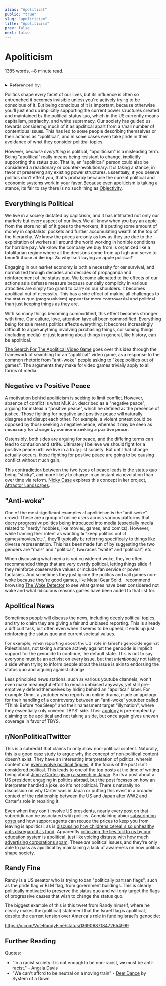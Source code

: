 ```yaml
---
alias: "Apolitical"
public: "true"
slug: "apoliticism"
title: "Apoliticism"
prev: false
next: false
---
```

<script setup>
import { data } from '../../git.data.ts';
import { useData } from 'vitepress';
const pageData = useData();
</script>
<h1 class="p-name">Apoliticism</h1>
<p>1385 words, ~8 minute read. <span v-html="data[`site/${pageData.page.value.relativePath}`]" /></p>
<hr/>

<details><summary>Referenced by:</summary><a href="/garden/no-politics-rules/index.md">"No Politics" Rules</a><a href="/garden/centrism/index.md">Centrism</a><a href="/garden/materialism/index.md">Materialism</a></details>

Politics shape every facet of our lives, but its influence is often so entrenched it becomes invisible unless you're actively trying to be conscious of it. But being conscious of it is important, because otherwise you'll just end up implicitly supporting the current power structures created and maintained by the political status quo, which in the US currently means capitalism, patriarchy, and white supremacy. Our society has guided us towards considering much of it as apolitical apart from a small number of contentious issues. This has led to some people describing themselves or their actions as "apolitical", and in some cases even take pride in their avoidance of what they consider political topics.

However, because _everything_ is political, "apoliticism" is a misleading term. Being "apolitical" really means being resistant to change, implicitly supporting the status quo. That is, an "apolitical" person could also be considered a reactionary or counter-revolutionary. It _is_ taking a stance, in favor of preserving any existing power structures. Essentially, if you believe politics don't effect you, that's probably because the current political and economic systems work in your favor. Because even apoliticism is taking a stance, its fair to say there is no such thing as [Objectivity](/garden/objectivity/index.md).

## Everything is Political

We live in a society dictated by capitalism, and it has infiltrated not only our markets but every aspect of our lives. We all know when you buy an apple from the store not all of it goes to the workers; it's putting some amount of money in capitalists' pockets and further accumulating wealth at the top of the hierarchy. We know the prices are only as low as they are due to the exploitation of workers all around the world working in horrible conditions for horrible pay. We know the company we buy from is organized like a totalitarian regime where all the decisions come from up high and serve to benefit those at the top. So why isn't buying an apple political?

Engaging in our market economy is both a necessity for our survival, and normalized through decades and decades of propaganda and reinforcement of the status quo. We become alienated to the effects of our actions as a defense measure because our daily complicity in various atrocities are simply too grand to carry on our shoulders. It becomes apolitical out of necessity. This has a side effect of making all challenges to the status quo (progressivism) appear far more controversial and political than just keeping things as they are.

With so many things becoming commodified, this effect becomes stronger with time. Our culture, love, attention have all been commodified. Everything being for sale means politics affects everything. It becomes increasingly difficult to argue anything involving purchasing things, consuming things (including media), or just learning about things in general, like history, can be apolitical.

[The Search For The Apolitical Video Game](https://youtu.be/X_234m1zGf4) goes over this idea through the framework of searching for an "apolitical" video game, as a response to the common rhetoric from "anti-woke" people asking to "keep politics out of games". The arguments they make for video games trivially apply to all forms of media.

## Negative vs Positive Peace

A motivation behind apoliticism is seeking to limit conflict. However, absence of conflict is what MLK Jr. described as a "negative peace", arguing for instead a "positive peace", which he defined as the presence of justice. Those fighting for negative and positive peace will naturally disagree and disrupt each other. For example, a violent protest could be opposed by those seeking a negative peace, whereas it may be seen as necessary for change by someone seeking a positive peace.

Ostensibly, both sides are arguing for peace, and the differing terms can lead to confusion and strife. Ultimately I believe we should fight for a positive peace until we live in a truly just society. But until that change actually occurs, those fighting for positive peace are going to be causing conflict without much gain.

This contradiction between the two types of peace leads to the status quo being "sticky", and more likely to change in an instant via revolution than over time via reform. [Nicky Case](/garden/nicky-case/index.md) explores this concept in her project, [Attractor Landscapes](https://ncase.me/attractors/).

## "Anti-woke"

One of the most significant examples of apoliticism is the "anti-woke" crowd. These are a group of online users across various platforms that decry progressive politics being introduced into media (especially media related to "nerdy" hobbies, like movies, games, and comics). However, while framing their intent as wanting to "keep politics out of games/movies/etc.", they'll typically be referring specifically to things like diverse representation. This has been made fun of by suggesting the two genders are "male" and "political", two races "white" and "political", etc.

When discussing what media is _not_ considered woke, they've often recommended things that are very overtly political, letting things slide if they reinforce conservative values or include fan service or power fantasies. And sometimes they just ignore the politics and call games non-woke because they're good games, like Metal Gear Solid. I recommend browsing [The Woke Detector](https://wokedetector.cirnoslab.me/full-list) to see what games have been considered not woke and what ridiculous reasons games have been added to that list for.

## Apolitical News

<span id="66359125-e263-4a17-b1db-f3b9df9602c0">Sometimes people will discuss the news, including deeply political topics, and try to claim they are giving a fair and unbiased reporting. This is already a difficult task, but often even when it seems to be upheld, it ends up just reinforcing the status quo and current societal values.</span>

For example, when reporting about the US' role in Israel's genocide against Palestinians, not taking a stance actively against the genocide is implicit support for the genocide to continue, the default state. This is not to say everyone must be an activist on every issue, but that _intentionally_ not taking a side when trying to inform people about the issue is akin to endorsing the status quo and arguing against change.

Less principled news stations, such as various youtube channels, won't even make meaningful effort to remain unbiased anyways, yet still pre-emptively defend themselves by hiding behind an "apolitical" label. For example Omni, a youtuber who reports on online drama, made an apology for their handling of a controversy between an "anti-woke" youtuber called "Think Before You Sleep" and their harassment target "illymation", where they essentially only covered TBYS' side. Their [apology](https://www.youtube.com/watch?v=C2KkoAk1_HA) is pre-empted by claiming to be apolitical and not taking a side, but once again gives uneven coverage in favor of TBYS.

## r/NonPoliticalTwitter

This is a subreddit that claims to only allow non-political content. Naturally, this is a good case study to argue why the concept of non-political content doesn't exist. They have an interesting interpretation of politics, wherein content can [even involve political figures](https://www.reddit.com/r/NonPoliticalTwitter/comments/1asphum/addressing_the_community_regarding_the_no/), if the focus of the post isn't considered political. This leads to one of the top posts at the time of writing being about [Jimmy Carter giving a speech in Japan](https://www.reddit.com/r/NonPoliticalTwitter/comments/1fu46li/lost_in_translation/). So its a post about a US president engaging in politics abroad, but the post focuses on how an interpreter handled a joke, so it's not political. There's naturally no discussion on why Carter was in Japan or putting this event in a broader context of the relationship between the US and Japan after WW2 and Carter's role in repairing it.

Even when they don't involve US presidents, nearly every post on that subreddit can be associated with politics. Complaining about [subscription costs ](https://www.reddit.com/r/NonPoliticalTwitter/comments/1foaezt/anyone_know_if_this_works/) and how support agents can reduce the prices to keep you from leaving is apolitical, as is [discussing how childrens cereal is so unhealthy ants disregard it as food](https://www.reddit.com/r/NonPoliticalTwitter/comments/1g1e8ph/what_do_they_put_in_those_things/). Apparently [criticizing the lies told to us by our education system](https://www.reddit.com/r/NonPoliticalTwitter/comments/1fql6eq/scam/) is apolitical, just like [voicing distaste with how much advertising corporations spam](https://www.reddit.com/r/NonPoliticalTwitter/comments/1f6dbg2/ive_been_dying_to_talk_about_the_mail_with_you/). These _are_ political issues, and they're only able to pass as apolitical by maintaining a lack of awareness on how politics shape society.

## Randy Fine

Randy is a US senator who is trying to ban "politically partisan flags", such as the pride flag or BLM flag, from government buildings. This is clearly politically motivated to preserve the status quo and will only target the flags of progressive causes that wish to change the status quo.

The biggest example of this is this tweet from Randy himself, where he clearly makes the (political) statement that the Israel flag is apolitical, despite the current tension over America's role in funding Israel's genocide:

https://x.com/VoteRandyFine/status/1869068718472654999

## Further Reading

Quotes:
- "In a racist society it is not enough to be non-racist, we must be anti-racist." - Angela Davis
- "We can't afford to be neutral on a moving train" - [Deer Dance](https://music.youtube.com/watch?v=mdNLnT7GpN0) by System of a Down
